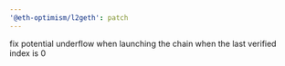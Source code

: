 ```yaml
---
'@eth-optimism/l2geth': patch
---
```


fix potential underflow when launching the chain when the last verified index is 0
